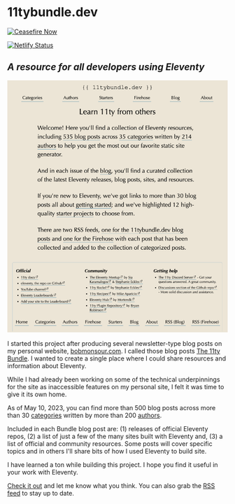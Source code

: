# 11tybundle.dev

[![Ceasefire Now](https://badge.techforpalestine.org/default)](https://techforpalestine.org/learn-more)

[![Netlify Status](https://api.netlify.com/api/v1/badges/4c8646ab-709e-41a9-a8be-0608543e840a/deploy-status)](https://app.netlify.com/sites/11tybundle/deploys)

## _A resource for all developers using Eleventy_

![screengrab of the homepage for 11tybundle.dev](homescreenshot.png)

I started this project after producing several newsletter-type blog posts on my personal website, [bobmonsour.com](https://www.bobmonsour.com). I called those blog posts [The 11ty Bundle](https://www.bobmonsour.com/tags/11ty-bundle/). I wanted to create a single place where I could share resources and information about Eleventy.

While I had already been working on some of the technical underpinnings for the site as inaccessible features on my personal site, I felt it was time to give it its own home.

As of May 10, 2023, you can find more than 500 blog posts across more than 30 [categories](https://www.11tybundle.dev/categories/) written by more than 200 [authors](https://www.11tybundle.dev/authors/).

Included in each Bundle blog post are: (1) releases of official Eleventy repos, (2) a list of just a few of the many sites built with Eleventy and, (3) a list of official and community resources. Some posts will cover specific topics and in others I'll share bits of how I used Eleventy to build site.

I have learned a ton while building this project. I hope you find it useful in your work with Eleventy.

[Check it out](https://www.11tybundle.dev/) and let me know what you think. You can also grab the [RSS feed](https://www.11tybundle.dev/feed.xml) to stay up to date.

